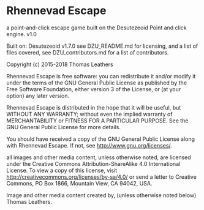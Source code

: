 #   Rhennevad Escape
a point-and-click escape game built on the Desutezeoid Point and click engine.
v1.0


Built on: Desutezeoid v1.7.0
see DZU_README.md for licensing, and a list of files covered,
see DZU_contributors.md for a list of contributors.

 
Copyright (c) 2015-2018 Thomas Leathers      


Rhennevad Escape is free software: you can redistribute it and/or modify
it under the terms of the GNU General Public License as published by
the Free Software Foundation, either version 3 of the License, or
(at your option) any later version.
      
Rhennevad Escape is distributed in the hope that it will be useful,
but WITHOUT ANY WARRANTY; without even the implied warranty of
MERCHANTABILITY or FITNESS FOR A PARTICULAR PURPOSE.  See the
GNU General Public License for more details.
       
You should have received a copy of the GNU General Public License
along with Rhennevad Escape.  If not, see <http://www.gnu.org/licenses/>.

all images and other media content, unless otherwise noted,
are licensed under the Creative Commons Attribution-ShareAlike 4.0
International License. To view a copy of this license, visit
http://creativecommons.org/licenses/by-sa/4.0/ or send a letter to
Creative Commons, PO Box 1866, Mountain View, CA 94042, USA.

Image and other media content created by, (unless otherwise noted below) Thomas Leathers.